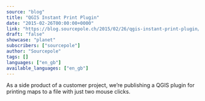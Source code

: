 ```yaml
---
source: "blog"
title: "QGIS Instant Print Plugin"
date: "2015-02-26T00:00:00+0000"
link: "https://blog.sourcepole.ch/2015/02/26/qgis-instant-print-plugin/"
draft: "false"
showcase: "planet"
subscribers: ["sourcepole"]
author: "Sourcepole"
tags: []
languages: ["en_gb"]
available_languages: ["en_gb"]
---
```


<p>As a side product of a customer project, we&rsquo;re publishing a QGIS plugin for printing maps to a file with just two mouse clicks.</p>
